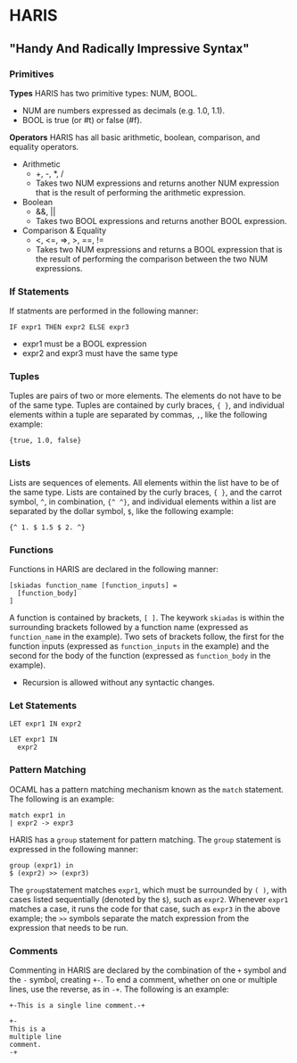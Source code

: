 # HARIS
## "Handy And Radically Impressive Syntax"

### Primitives ###

**Types**
HARIS has two primitive types: NUM, BOOL. 
* NUM are numbers expressed as decimals (e.g. 1.0, 1.1). 
* BOOL is true (or #t) or false (#f).

**Operators**
HARIS has all basic arithmetic, boolean, comparison, and equality operators.
* Arithmetic
  * +, -, *, /
  * Takes two NUM expressions and returns another NUM expression that is the result of performing the arithmetic expression.
* Boolean
  * &&, ||
  * Takes two BOOL expressions and returns another BOOL expression.
* Comparison & Equality
  * <, <=, =>, >, ==, !=
  * Takes two NUM expressions and returns a BOOL expression that is the result of performing the comparison between the two NUM expressions.


### If Statements ###
If statments are performed in the following manner:
```
IF expr1 THEN expr2 ELSE expr3
```
* expr1 must be a BOOL expression
* expr2 and expr3 must have the same type


### Tuples ###
Tuples are pairs of two or more elements. The elements do not have to be of the same type.
Tuples are contained by curly braces, `{ }`, and individual elements within a tuple are separated by commas, `,`, like the following example:
```
{true, 1.0, false}
```

### Lists ###
Lists are sequences of elements. All elements within the list have to be of the same type. 
Lists are contained by the curly braces, `{ }`, and the carrot symbol, `^`, in combination, `{^ ^}`, and individual elements within a list are separated by the dollar symbol, `$`, like the following example:
```
{^ 1. $ 1.5 $ 2. ^}
```

### Functions ###
Functions in HARIS are declared in the following manner:
```
[skiadas function_name [function_inputs] =
  [function_body]
]
```
A function is contained by brackets, `[ ]`. The keywork `skiadas` is within the surrounding brackets followed by a function name (expressed as `function_name` in the example). Two sets of brackets follow, the first for the function inputs (expressed as `function_inputs` in the example) and the second for the body of the function (expressed as `function_body` in the example).
* Recursion is allowed without any syntactic changes.

### Let Statements ###

```
LET expr1 IN expr2

LET expr1 IN
  expr2
```

### Pattern Matching ###
OCAML has a pattern matching mechanism known as the `match` statement. The following is an example:
```
match expr1 in
| expr2 -> expr3
```
HARIS has a `group` statement for pattern matching.
The `group` statement is expressed in the following manner:
```
group (expr1) in
$ (expr2) >> (expr3)
```
The `group`statement matches `expr1`, which must be surrounded by `( )`, with cases listed sequentially (denoted by the `$`), such as `expr2`. Whenever `expr1` matches a case, it runs the code for that case, such as `expr3` in the above example; the `>>` symbols separate the match expression from the expression that needs to be run.


### Comments ###
Commenting in HARIS are declared by the combination of the `+` symbol and the `-` symbol, creating `+-`. To end a comment, whether on one or multiple lines, use the reverse, as in `-+`.
The following is an example:
```
+-This is a single line comment.-+

+-
This is a
multiple line
comment.
-+
```
